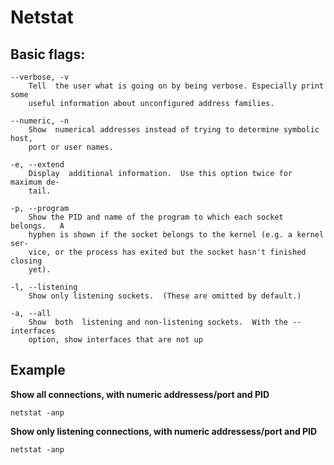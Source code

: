 # Netstat

## Basic flags:

```
--verbose, -v
    Tell  the user what is going on by being verbose. Especially print some
    useful information about unconfigured address families.

--numeric, -n
    Show  numerical addresses instead of trying to determine symbolic host,
    port or user names.

-e, --extend
    Display  additional information.  Use this option twice for maximum de‐
    tail.

-p, --program
    Show the PID and name of the program to which each socket  belongs.   A
    hyphen is shown if the socket belongs to the kernel (e.g. a kernel ser‐
    vice, or the process has exited but the socket hasn't finished  closing
    yet).

-l, --listening
    Show only listening sockets.  (These are omitted by default.)
    
-a, --all
    Show  both  listening and non-listening sockets.  With the --interfaces
    option, show interfaces that are not up

```    


## Example

**Show all connections, with numeric addressess/port and PID**

`netstat -anp`

**Show only listening connections, with numeric addressess/port and PID**

`netstat -anp`
